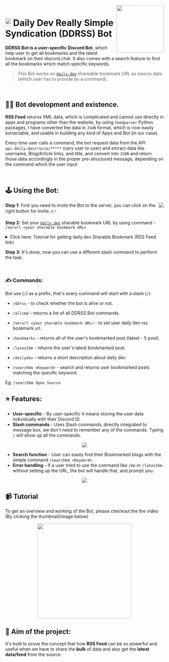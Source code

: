 <img align="right" src="https://user-images.githubusercontent.com/51878265/158046499-30013c0f-9fab-41cf-aad3-71c48c82c2f8.gif" height=150px>
<h1><img src="https://user-images.githubusercontent.com/51878265/158064566-853b9c0a-342f-4597-b88e-40a1cb9621cc.png" height=25>Daily Dev Really Simple Syndication (DDRSS) Bot</h1>

**DDRSS Bot is a user-specific Discord Bot**, which help user to get all bookmarks and the latest bookmark on their discord chat. It also comes with a search feature to find all the bookmarks which match specific keywords.
<br/>

> This Bot works on [`daily.dev`](https://daily.dev/) shareable bookmark URL as source data (which user has to provide by a command).

<br/>

## 👨‍💻 Bot development and existence.

**RSS Feed** returns XML data, which is complicated and cannot use directly in apps and programs other than the website, by using `feedparser` Python packages, I have converted the data in `JSON` format, which is now easily extractable,  and usable in building any kind of Apps and Bot (in our case).

Every time user calls a command, the bot request data from the API `api.daily.dev/rss/a/*****`  (vary user to user) and extract data like username, Blog/Article links, and title, and convert into `JSON` and return those data accordingly in the proper pre-structured message, depending on the command which the user input

<br/>

## 🕹️ Using the Bot:

<a href="https://discord.com/oauth2/authorize?client_id=950398355853430824&permissions=414464661568&scope=bot%20applications.commands"><img align ="right" src="https://user-images.githubusercontent.com/51878265/158052899-f3e0760e-cef5-4eeb-bf47-1d9e2e5b2ee4.png"><a>**Step 1:** First you need to invite the Bot to the server, you can click on the right button for invite. 👉
 
**Step 2:** Set your [`daily.dev`](https://daily.dev/) sharable bookmark URL by using command - `/serurl <your sharable bookmark URL>`

<details>
 
 <summary> Click here: Tutorial for getting daily.dev Sharable Bookmark (RSS Feed link) </summary>

https://user-images.githubusercontent.com/51878265/158066794-5129f6f5-15ae-4b99-a764-e3e59bef8631.mp4
 <h6>Video Source - daily.dev Twitter<h6>
  
</details>

**Step 3:** It's done, now you can use a different slash command to perform the task.

<br/>

### ✍️ Commands:

Bot use (`/`) as a prefix, that's every command will start with a slash (`/`)
  
- `/ddrss` - to check whether the bot is alive or not.
  
- `/allcmd` - returns a list of all DDRSS Bot commands.
  
- `/serurl <your sharable bookmark URL>` - to set user daily dev rss bookmark url.
  
- `/bookmarks` - returns all of the user's bookmarked post (latest - 5 post).
  
- `/latestbm` - returns the user's latest bookmarked post.
  
- `/dailydev` - returns a short description about daily dev
  
 - `/searchbm <Keyword>` - search and returns user bookmarked posts matching the specific keyword.
  
  Eg: `/searchbm Open Source`
  
  
## ⭐ Features:
  
  - **User-specific** - By user-specific it means storing the user data individually with their Discord ID.
  - **Slash commands** - Uses Slash commands, directly integrated to message box, we don't need to remember any of the commands. Typing `/` will show up all the commands.
   
  <p align="center"><img src="https://user-images.githubusercontent.com/51878265/158960622-766606bc-d7d8-45cb-9f76-a14d90cd0c30.png"></p>
   
  - **Search function** - User can easily find their Bookmarked blogs with the simple command `/searchbm <Keyword>`
  - **Error handling** - If a user tried to use the command like `/bm` or `/latestbm` without setting up the URL, the bot will handle that, and prompt you.
  
  <p align="center"><img src="https://user-images.githubusercontent.com/51878265/158960290-0bd28630-32bd-4b2d-b74f-f614607d1543.png"></p>

## 📹 Tutorial

To get an overview and working of the Bot, please checkout the the video (By clciking the thumbnail/image below)
  
  <p align="center"><a href="https://youtu.be/y9EkAZh2TtA"><img height="300" src="https://user-images.githubusercontent.com/51878265/158964027-932a81fd-870e-4235-bb40-98ef6f2259d1.png"><a></p>
   
  
## 🎯 Aim of the project:

It's built to prove the concept that how **RSS Feed** can be so powerful and useful when we have to share the **bulk** of data and also get the **latest data/feed** from the source. 
  
